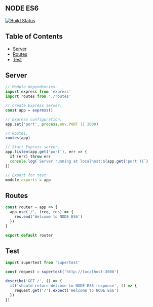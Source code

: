 ## NODE ES6
[![Build Status](https://travis-ci.org/yuttasakcom/NodeES6.svg?branch=master)](https://travis-ci.org/yuttasakcom/NodeES6)

## Table of Contents
- [Server](#server)
- [Routes](#routes)
- [Test](#test)

## Server
```javascript
// Module dependencies.
import express from 'express'
import routes from './routes'

// Create Express server.
const app = express()

// Express configuration.
app.set('port', process.env.PORT || 3000)

// Routes.
routes(app)

// Start Express server.
app.listen(app.get('port'), err => {
  if (err) throw err
  console.log(`Server running at localhost:${app.get('port')}`)
})

// Export for test
module.exports = app

```

## Routes
```javascript
const router = app => {
  app.use('/', (req, res) => {
    res.end('Welcome to NODE ES6')
  })
}

export default router

```

## Test
```javascript
import supertest from 'supertest'

const request = supertest('http://localhost:3000')

describe('GET /', () => {
  it('should return Welcome to NODE ES6 response', () => {
    request.get('/').expect('Welcome to NODE ES6')
  })
})

```